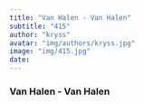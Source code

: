 ```yaml
---
title: "Van Halen - Van Halen"
subtitle: "415"
author: "kryss"
avatar: "img/authors/kryss.jpg"
image: "img/415.jpg"
date:
---
```


### Van Halen - Van Halen
